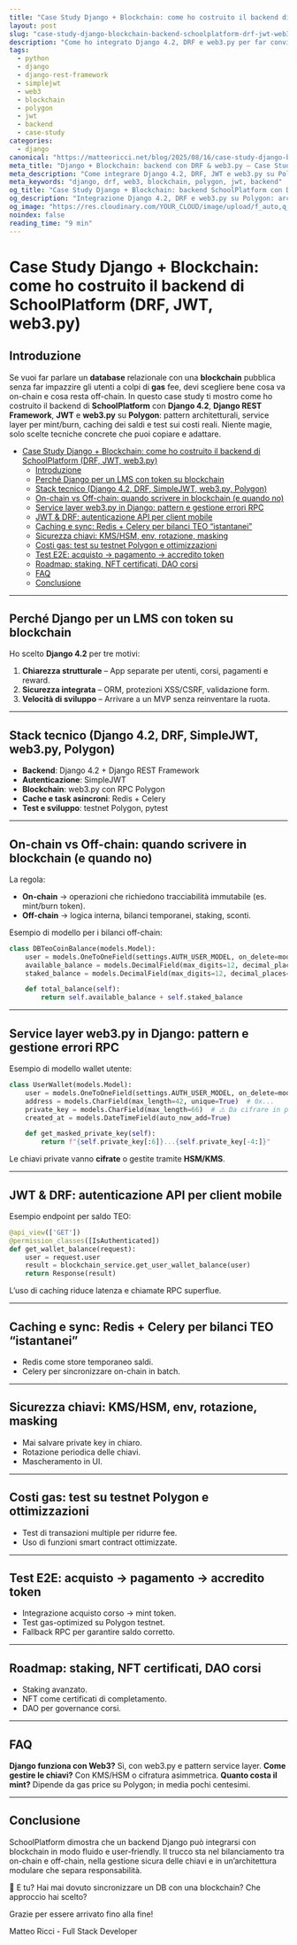 ```yaml
---
title: "Case Study Django + Blockchain: come ho costruito il backend di SchoolPlatform (DRF, JWT, web3.py)"
layout: post
slug: "case-study-django-blockchain-backend-schoolplatform-drf-jwt-web3py"
description: "Come ho integrato Django 4.2, DRF e web3.py per far convivere DB relazionale e blockchain (Polygon): JWT, caching off-chain, costi gas e test reali. Guida pratica con codice e best practice."
tags:
  - python
  - django
  - django-rest-framework
  - simplejwt
  - web3
  - blockchain
  - polygon
  - jwt
  - backend
  - case-study
categories:
  - django
canonical: "https://matteoricci.net/blog/2025/08/16/case-study-django-blockchain-backend-schoolplatform-drf-jwt-web3py.html"
meta_title: "Django + Blockchain: backend con DRF & web3.py — Case Study"
meta_description: "Come integrare Django 4.2, DRF, JWT e web3.py su Polygon: on-chain vs off-chain, service layer, caching dei saldi e test sui costi gas. Case study con codice."
meta_keywords: "django, drf, web3, blockchain, polygon, jwt, backend"
og_title: "Case Study Django + Blockchain: backend SchoolPlatform con DRF & web3.py"
og_description: "Integrazione Django 4.2, DRF e web3.py su Polygon: architettura modulare, gestione on-chain/off-chain, JWT, caching, costi gas e test reali."
og_image: "https://res.cloudinary.com/YOUR_CLOUD/image/upload/f_auto,q_auto,w_1200/v1754991098/case-study-django-blockchain-schoolplatform.jpg"
noindex: false
reading_time: "9 min"
---
```


# Case Study Django + Blockchain: come ho costruito il backend di SchoolPlatform (DRF, JWT, web3.py)

## Introduzione
Se vuoi far parlare un **database** relazionale con una **blockchain** pubblica senza far impazzire gli utenti a colpi di **gas** fee, devi scegliere bene cosa va on-chain e cosa resta off-chain.
In questo case study ti mostro come ho costruito il backend di **SchoolPlatform** con **Django 4.2**, **Django REST Framework**, **JWT** e **web3.py** su **Polygon**: pattern architetturali, service layer per mint/burn, caching dei saldi e test sui costi reali. Niente magie, solo scelte tecniche concrete che puoi copiare e adattare.

- [Case Study Django + Blockchain: come ho costruito il backend di SchoolPlatform (DRF, JWT, web3.py)](#case-study-django--blockchain-come-ho-costruito-il-backend-di-schoolplatform-drf-jwt-web3py)
  - [Introduzione](#introduzione)
  - [Perché Django per un LMS con token su blockchain](#perché-django-per-un-lms-con-token-su-blockchain)
  - [Stack tecnico (Django 4.2, DRF, SimpleJWT, web3.py, Polygon)](#stack-tecnico-django-42-drf-simplejwt-web3py-polygon)
  - [On-chain vs Off-chain: quando scrivere in blockchain (e quando no)](#on-chain-vs-off-chain-quando-scrivere-in-blockchain-e-quando-no)
  - [Service layer web3.py in Django: pattern e gestione errori RPC](#service-layer-web3py-in-django-pattern-e-gestione-errori-rpc)
  - [JWT \& DRF: autenticazione API per client mobile](#jwt--drf-autenticazione-api-per-client-mobile)
  - [Caching e sync: Redis + Celery per bilanci TEO “istantanei”](#caching-e-sync-redis--celery-per-bilanci-teo-istantanei)
  - [Sicurezza chiavi: KMS/HSM, env, rotazione, masking](#sicurezza-chiavi-kmshsm-env-rotazione-masking)
  - [Costi gas: test su testnet Polygon e ottimizzazioni](#costi-gas-test-su-testnet-polygon-e-ottimizzazioni)
  - [Test E2E: acquisto → pagamento → accredito token](#test-e2e-acquisto--pagamento--accredito-token)
  - [Roadmap: staking, NFT certificati, DAO corsi](#roadmap-staking-nft-certificati-dao-corsi)
  - [FAQ](#faq)
  - [Conclusione](#conclusione)


---

## Perché Django per un LMS con token su blockchain

Ho scelto **Django 4.2** per tre motivi:

1. **Chiarezza strutturale** – App separate per utenti, corsi, pagamenti e reward.
2. **Sicurezza integrata** – ORM, protezioni XSS/CSRF, validazione form.
3. **Velocità di sviluppo** – Arrivare a un MVP senza reinventare la ruota.

---

## Stack tecnico (Django 4.2, DRF, SimpleJWT, web3.py, Polygon)

* **Backend**: Django 4.2 + Django REST Framework
* **Autenticazione**: SimpleJWT
* **Blockchain**: web3.py con RPC Polygon
* **Cache e task asincroni**: Redis + Celery
* **Test e sviluppo**: testnet Polygon, pytest

---

## On-chain vs Off-chain: quando scrivere in blockchain (e quando no)

La regola:

* **On-chain** → operazioni che richiedono tracciabilità immutabile (es. mint/burn token).
* **Off-chain** → logica interna, bilanci temporanei, staking, sconti.

Esempio di modello per i bilanci off-chain:

```python
class DBTeoCoinBalance(models.Model):
    user = models.OneToOneField(settings.AUTH_USER_MODEL, on_delete=models.CASCADE)
    available_balance = models.DecimalField(max_digits=12, decimal_places=2, default=0.00)
    staked_balance = models.DecimalField(max_digits=12, decimal_places=2, default=0.00)

    def total_balance(self):
        return self.available_balance + self.staked_balance
```

---

## Service layer web3.py in Django: pattern e gestione errori RPC

Esempio di modello wallet utente:

```python
class UserWallet(models.Model):
    user = models.OneToOneField(settings.AUTH_USER_MODEL, on_delete=models.CASCADE)
    address = models.CharField(max_length=42, unique=True)  # 0x...
    private_key = models.CharField(max_length=66)  # ⚠️ Da cifrare in produzione
    created_at = models.DateTimeField(auto_now_add=True)

    def get_masked_private_key(self):
        return f"{self.private_key[:6]}...{self.private_key[-4:]}"
```

Le chiavi private vanno **cifrate** o gestite tramite **HSM/KMS**.

---

## JWT & DRF: autenticazione API per client mobile

Esempio endpoint per saldo TEO:

```python
@api_view(['GET'])
@permission_classes([IsAuthenticated])
def get_wallet_balance(request):
    user = request.user
    result = blockchain_service.get_user_wallet_balance(user)
    return Response(result)
```

L’uso di caching riduce latenza e chiamate RPC superflue.

---

## Caching e sync: Redis + Celery per bilanci TEO “istantanei”

* Redis come store temporaneo saldi.
* Celery per sincronizzare on-chain in batch.

---

## Sicurezza chiavi: KMS/HSM, env, rotazione, masking

* Mai salvare private key in chiaro.
* Rotazione periodica delle chiavi.
* Mascheramento in UI.

---

## Costi gas: test su testnet Polygon e ottimizzazioni

* Test di transazioni multiple per ridurre fee.
* Uso di funzioni smart contract ottimizzate.

---

## Test E2E: acquisto → pagamento → accredito token

* Integrazione acquisto corso → mint token.
* Test gas-optimized su Polygon testnet.
* Fallback RPC per garantire saldo corretto.

---

## Roadmap: staking, NFT certificati, DAO corsi

* Staking avanzato.
* NFT come certificati di completamento.
* DAO per governance corsi.

---

## FAQ

**Django funziona con Web3?**
Sì, con web3.py e pattern service layer.
**Come gestire le chiavi?**
Con KMS/HSM o cifratura asimmetrica.
**Quanto costa il mint?**
Dipende da gas price su Polygon; in media pochi centesimi.

---

## Conclusione

SchoolPlatform dimostra che un backend Django può integrarsi con blockchain in modo fluido e user-friendly. Il trucco sta nel bilanciamento tra on-chain e off-chain, nella gestione sicura delle chiavi e in un’architettura modulare che separa responsabilità.

💬 E tu? Hai mai dovuto sincronizzare un DB con una blockchain? Che approccio hai scelto?

Grazie per essere arrivato fino alla fine!

Matteo Ricci - Full Stack Developer

